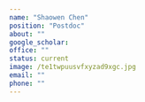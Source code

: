 ```yaml
---
name: "Shaowen Chen"
position: "Postdoc"
about: ""
google_scholar: 
office: ""
status: current
image: /te1twpuusvfxyzad9xgc.jpg
email: ""
phone: ""
---
```

